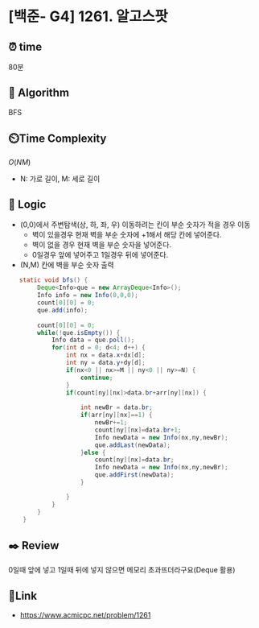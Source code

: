 # [백준- G4] 1261. 알고스팟
 
## ⏰  **time**
80분

## :pushpin: **Algorithm**
BFS

## ⏲️**Time Complexity**
$O(NM)$
- N: 가로 길이, M: 세로 길이
## :round_pushpin: **Logic**
- (0,0)에서 주변탐색(상, 하, 좌, 우) 이동하려는 칸이 부순 숫자가 적을 경우 이동
  - 벽이 있을경우 현재 벽을 부순 숫자에 +1해서 해당 칸에 넣어준다.
  - 벽이 없을 경우 현재 벽을 부순 숫자을 넣어준다.
  - 0일경우 앞에 넣어주고 1일경우 뒤에 넣어준다.
- (N,M) 칸에 벽을 부순 숫자 출력
```java
   static void bfs() {
		Deque<Info>que = new ArrayDeque<Info>();
		Info info = new Info(0,0,0);
		count[0][0] = 0;
		que.add(info);
		
		count[0][0] = 0;
		while(!que.isEmpty()) {
			Info data = que.poll();
			for(int d = 0; d<4; d++) {
				int nx = data.x+dx[d];
				int ny = data.y+dy[d];
				if(nx<0 || nx>=M || ny<0 || ny>=N) {
					continue;
				}
				if(count[ny][nx]>data.br+arr[ny][nx]) {
					
					int newBr = data.br;
					if(arr[ny][nx]==1) {
						newBr+=1;
						count[ny][nx]=data.br+1;
						Info newData = new Info(nx,ny,newBr);
						que.addLast(newData);
					}else {
						count[ny][nx]=data.br;
						Info newData = new Info(nx,ny,newBr);
						que.addFirst(newData);
					}

				}
			}
		}
	}
```

## :black_nib: **Review**
0일때 앞에 넣고 1일때 뒤에 넣지 않으면 메모리 초과뜨더라구요(Deque 활용)

## 📡**Link**
- https://www.acmicpc.net/problem/1261

